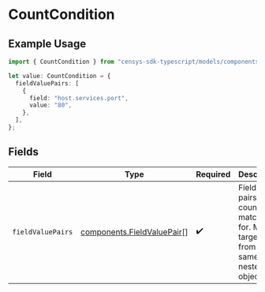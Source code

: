 # CountCondition

## Example Usage

```typescript
import { CountCondition } from "censys-sdk-typescript/models/components";

let value: CountCondition = {
  fieldValuePairs: [
    {
      field: "host.services.port",
      value: "80",
    },
  ],
};
```

## Fields

| Field                                                                                   | Type                                                                                    | Required                                                                                | Description                                                                             |
| --------------------------------------------------------------------------------------- | --------------------------------------------------------------------------------------- | --------------------------------------------------------------------------------------- | --------------------------------------------------------------------------------------- |
| `fieldValuePairs`                                                                       | [components.FieldValuePair](../../models/components/fieldvaluepair.md)[]                | :heavy_check_mark:                                                                      | Field-value pairs to count matches for. Must target fields from the same nested object. |